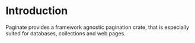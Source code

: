 # Introduction

Paginate provides a framework agnostic pagination crate, that is especially suited for databases, collections and web pages.
